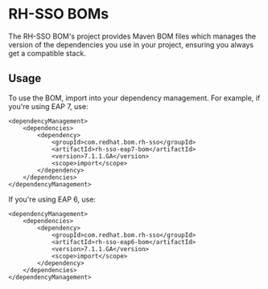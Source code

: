 RH-SSO BOMs
==========

The RH-SSO BOM's project provides Maven BOM files which manages the version of the dependencies you use in your project, ensuring you always get a compatible stack.

Usage
-----

To use the BOM, import into your dependency management. For example, if you're using EAP 7, use:

    <dependencyManagement>
        <dependencies>
            <dependency>
                <groupId>com.redhat.bom.rh-sso</groupId>
                <artifactId>rh-sso-eap7-bom</artifactId>
                <version>7.1.1.GA</version>
                <scope>import</scope>
            </dependency>
        </dependencies>
    </dependencyManagement>

If you're using EAP 6, use:

    <dependencyManagement>
        <dependencies>
            <dependency>
                <groupId>com.redhat.bom.rh-sso</groupId>
                <artifactId>rh-sso-eap6-bom</artifactId>
                <version>7.1.1.GA</version>
                <scope>import</scope>
            </dependency>
        </dependencies>
    </dependencyManagement>

